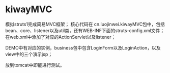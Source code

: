 kiwayMVC
========

模拟struts1完成简易MVC框架；
核心代码在 cn.luojinwei.kiwayMVC包中，包括bean、core、listener以及util类，还有WEB-INF下面的struts-config.xml文件；
在web.xml中添加了对应的ActionServlet以及listener；

DEMO中有对应的实例，business包中包含LoginForm以及LoginAction，以及view中的三个演示jsp；

放到tomcat中即能进行测试。
